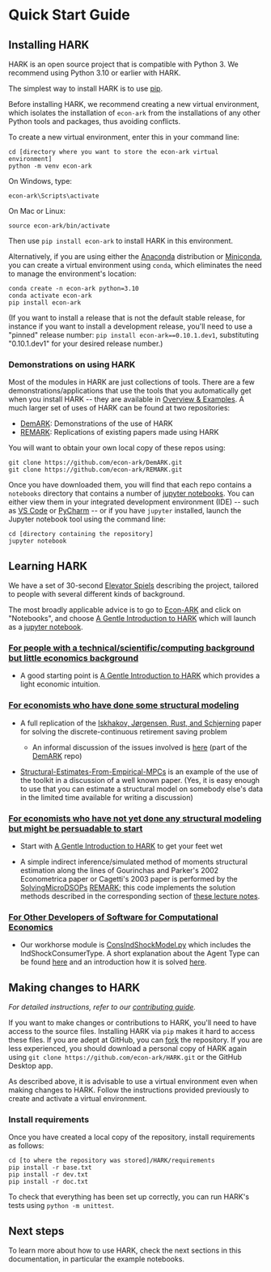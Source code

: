 # Quick Start Guide

## Installing HARK

HARK is an open source project that is compatible with Python 3.
We recommend using Python 3.10 or earlier with HARK.

The simplest way to install HARK is to use [pip](https://pip.pypa.io/en/stable/installation/).

Before installing HARK, we recommend creating a new virtual environment, which isolates the installation of `econ-ark` from the installations of any other Python tools and packages, thus avoiding conflicts.

To create a new virtual environment, enter this in your command line:

```
cd [directory where you want to store the econ-ark virtual environment]
python -m venv econ-ark
```

On Windows, type:

```
econ-ark\Scripts\activate
```

On Mac or Linux:

```
source econ-ark/bin/activate
```

Then use `pip install econ-ark` to install HARK in this environment.

Alternatively, if you are using either the [Anaconda](https://anaconda.com/) distribution or [Miniconda](https://docs.conda.io/projects/miniconda/en/latest/), you can create a virtual environment using `conda`, which eliminates the need to manage the environment's location:

```
conda create -n econ-ark python=3.10
conda activate econ-ark
pip install econ-ark
```

(If you want to install a release that is not the default stable release, for instance if you want to install a development release, you'll need to use a "pinned" release number: `pip install econ-ark==0.10.1.dev1`, substituting "0.10.1.dev1" for your desired release number.)

### Demonstrations on using HARK

Most of the modules in HARK are just collections of tools. There are a few demonstrations/applications that use the tools that you automatically get when you install HARK -- they are available in [Overview & Examples](https://docs.econ-ark.org/overview/index.html). A much larger set of uses of HARK can be found at two repositories:

- [DemARK](https://github.com/econ-ark/DemARK): Demonstrations of the use of HARK
- [REMARK](https://github.com/econ-ark/REMARK): Replications of existing papers made using HARK

You will want to obtain your own local copy of these repos using:

```
git clone https://github.com/econ-ark/DemARK.git
git clone https://github.com/econ-ark/REMARK.git
```

Once you have downloaded them, you will find that each repo contains a `notebooks` directory that contains a number of [jupyter notebooks](https://jupyter.org/). You can either view them in your integrated development environment (IDE) -- such as [VS Code](https://code.visualstudio.com/) or [PyCharm](https://www.jetbrains.com/pycharm/) -- or if you have `jupyter` installed, launch the Jupyter notebook tool using the command line:

```
cd [directory containing the repository]
jupyter notebook
```

## Learning HARK

We have a set of 30-second [Elevator Spiels](https://github.com/econ-ark/PARK/blob/master/Elevator-Spiels.md#capsule-summaries-of-what-the-econ-ark-project-is) describing the project, tailored to people with several different kinds of background.

The most broadly applicable advice is to go to [Econ-ARK](https://econ-ark.org) and click on "Notebooks", and choose [A Gentle Introduction to HARK](https://docs.econ-ark.org/example_notebooks/Gentle-Intro-To-HARK.html) which will launch as a [jupyter notebook](https://jupyter.org/).

### [For people with a technical/scientific/computing background but little economics background](https://github.com/econ-ark/PARK/blob/master/Elevator-Spiels.md#for-people-with-a-technicalscientificcomputing-background-but-no-economics-background)

- A good starting point is [A Gentle Introduction to HARK](https://docs.econ-ark.org/example_notebooks/Gentle-Intro-To-HARK.html) which provides a light economic intuition.

### [For economists who have done some structural modeling](https://github.com/econ-ark/PARK/blob/master/Elevator-Spiels.md#for-economists-who-have-done-some-structural-modeling)

- A full replication of the [Iskhakov, Jørgensen, Rust, and Schjerning](https://onlinelibrary.wiley.com/doi/abs/10.3982/QE643) paper for solving the discrete-continuous retirement saving problem

  - An informal discussion of the issues involved is [here](https://github.com/econ-ark/DemARK/blob/master/notebooks/DCEGM-Upper-Envelope.ipynb) (part of the [DemARK](https://github.com/econ-ark/DemARK) repo)

- [Structural-Estimates-From-Empirical-MPCs](https://github.com/econ-ark/DemARK/blob/master/notebooks/Structural-Estimates-From-Empirical-MPCs-Fagereng-et-al.ipynb) is an example of the use of the toolkit in a discussion of a well known paper. (Yes, it is easy enough to use that you can estimate a structural model on somebody else's data in the limited time available for writing a discussion)

### [For economists who have not yet done any structural modeling but might be persuadable to start](https://github.com/econ-ark/PARK/blob/master/Elevator-Spiels.md#for-economists-who-have-not-yet-done-any-structural-modeling-but-might-be-persuadable-to-start)

- Start with [A Gentle Introduction to HARK](https://docs.econ-ark.org/example_notebooks/Gentle-Intro-To-HARK.html) to get your feet wet

- A simple indirect inference/simulated method of moments structural estimation along the lines of Gourinchas and Parker's 2002 Econometrica paper or Cagetti's 2003 paper is performed by the [SolvingMicroDSOPs](https://github.com/econ-ark/SolvingMicroDSOPs/) [REMARK](https://github.com/econ-ark/REMARK); this code implements the solution methods described in the corresponding section of [these lecture notes](https://llorracc.github.io/SolvingMicroDSOPs/).

### [For Other Developers of Software for Computational Economics](https://github.com/econ-ark/PARK/blob/master/Elevator-Spiels.md#for-other-developers-of-software-for-computational-economics)

- Our workhorse module is [ConsIndShockModel.py](https://github.com/econ-ark/HARK/blob/master/HARK/ConsumptionSaving/ConsIndShockModel.py) which includes the IndShockConsumerType. A short explanation about the Agent Type can be found [here](https://docs.econ-ark.org/example_notebooks/IndShockConsumerType.html) and an introduction how it is solved [here](https://docs.econ-ark.org/example_notebooks/HowWeSolveIndShockConsumerType.html).

## Making changes to HARK

_For detailed instructions, refer to our [contributing guide](https://docs.econ-ark.org/guides/contributing.html)._

If you want to make changes or contributions to HARK, you'll need to have access to the source files. Installing HARK via `pip` makes it hard to access these files. If you are adept at GitHub, you can [fork](https://help.github.com/en/articles/fork-a-repo) the repository. If you are less experienced, you should download a personal copy of HARK again using `git clone https://github.com/econ-ark/HARK.git` or the GitHub Desktop app.

As described above, it is advisable to use a virtual environment even when making changes to HARK. Follow the instructions provided previously to create and activate a virtual environment.

### Install requirements

Once you have created a local copy of the repository, install requirements as follows:

```
cd [to where the repository was stored]/HARK/requirements
pip install -r base.txt
pip install -r dev.txt
pip install -r doc.txt
```

To check that everything has been set up correctly, you can run HARK's tests using `python -m unittest`.

## Next steps

To learn more about how to use HARK, check the next sections in this documentation, in particular the example notebooks.
